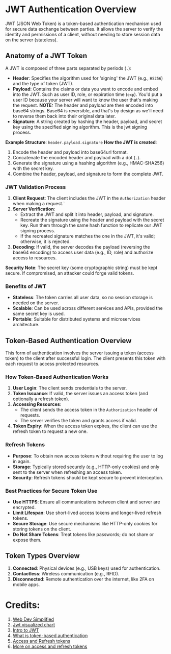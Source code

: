 # JWT Authentication Overview
JWT (JSON Web Token) is a token-based authentication mechanism used for secure data exchange between parties. It allows the server to verify the identity and permissions of a client, without needing to store session data on the server (stateless).

## Anatomy of a JWT Token
A JWT is composed of three parts separated by periods (`.`):
- **Header**: Specifies the algorithm used for 'signing' the JWT (e.g., `HS256`) and the type of token (JWT). 
- **Payload**: Contains the claims or data you want to encode and embed into the JWT. Such as user ID, role, or expiration time (`exp`). You'd put a user ID because your server will want to know the user that's making the request. **NOTE:** The header and payload are then encoded into base64 strings. Base64 is reversible, and that's by design as we'll need to reverse them back into their original data later.
- **Signature**: A string created by hashing the header, payload, and secret key using the specified signing algorithm. This is the jwt signing process.

**Example Structure**: `header.payload.signature`
**How the JWT is created**:
1. Encode the header and payload into base64url format.
2. Concatenate the encoded header and payload with a dot (`.`).
3. Generate the signature using a hashing algorithm (e.g., HMAC-SHA256) with the secret key.
4. Combine the header, payload, and signature to form the complete JWT.

### JWT Validation Process
1. **Client Request**: The client includes the JWT in the `Authorization` header when making a request.`
2. **Server Verification**:
   - Extract the JWT and split it into header, payload, and signature.
   - Recreate the signature using the header and payload with the secret key. Run them through the same hash function to replicate our JWT signing process. 
   - If the recreated signature matches the one in the JWT, it's valid; otherwise, it is rejected. 
3. **Decoding**: If valid, the server decodes the payload (reversing the base64 encoding) to access user data (e.g., ID, role) and authorize access to resources. 

**Security Note**: The secret key (some cryptographic string) must be kept secure. If compromised, an attacker could forge valid tokens. 

### Benefits of JWT
- **Stateless**: The token carries all user data, so no session storage is needed on the server.
- **Scalable**: Can be used across different services and APIs, provided the same secret key is used.
- **Portable**: Suitable for distributed systems and microservices architecture.

## Token-Based Authentication Overview
This form of authentication involves the server issuing a token (access token) to the client after successful login. The client presents this token with each request to access protected resources.

### How Token-Based Authentication Works
1. **User Login**: The client sends credentials to the server.
2. **Token Issuance**: If valid, the server issues an access token (and optionally a refresh token).
3. **Accessing Resources**:
   - The client sends the access token in the `Authorization` header of requests.
   - The server verifies the token and grants access if valid.
4. **Token Expiry**: When the access token expires, the client can use the refresh token to request a new one.

### Refresh Tokens
- **Purpose**: To obtain new access tokens without requiring the user to log in again.
- **Storage**: Typically stored securely (e.g., HTTP-only cookies) and only sent to the server when refreshing an access token.
- **Security**: Refresh tokens should be kept secure to prevent interception.

### Best Practices for Secure Token Use
- **Use HTTPS**: Ensure all communications between client and server are encrypted.
- **Limit Lifespan**: Use short-lived access tokens and longer-lived refresh tokens.
- **Secure Storage**: Use secure mechanisms like HTTP-only cookies for storing tokens on the client.
- **Do Not Share Tokens**: Treat tokens like passwords; do not share or expose them.

## Token Types Overview
1. **Connected**: Physical devices (e.g., USB keys) used for authentication.
2. **Contactless**: Wireless communication (e.g., RFID).
3. **Disconnected**: Remote authentication over the internet, like 2FA on mobile apps.

# Credits:
1. [Web Dev Simplified](https://www.youtube.com/watch?v=7Q17ubqLfaM)
2. [Jwt visualized chart](https://roadmap.sh/guides/jwt-authentication.png)
3. [Intro to JWT](https://jwt.io/introduction)
4. [What is token-based authentication](https://www.okta.com/identity-101/what-is-token-based-authentication/)
5. [Access and Refresh tokens](https://www.youtube.com/watch?v=-Z57Ss_uiuc)
6. [More on access and refresh tokens](https://www.youtube.com/watch?v=LowJMwa7LCU)

